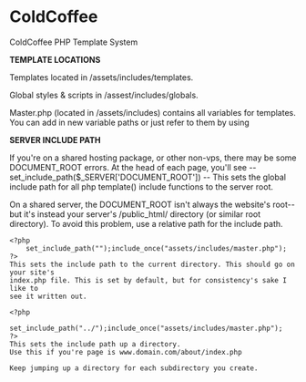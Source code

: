 ColdCoffee
==========

ColdCoffee PHP Template System

**TEMPLATE LOCATIONS**

Templates located in /assets/includes/templates.

Global styles & scripts in /assest/includes/globals.

Master.php (located in /assets/includes) contains all variables for
templates. You can add in new variable paths or just refer to them by
using <?php templates("templates/foo.php"); ?>


**SERVER INCLUDE PATH**

If you're on a shared hosting package, or other non-vps, there may be some DOCUMENT_ROOT errors.
At the head of each page, you'll see -- set_include_path($_SERVER['DOCUMENT_ROOT']) -- This sets
the global include path for all php template() include functions to the server root.

On a shared server, the DOCUMENT_ROOT isn't always the website's root--but it's instead your
server's /public_html/ directory (or similar root directory). To avoid this problem,
use a relative path for the include path.

	<?php 
		set_include_path("");include_once("assets/includes/master.php");
	?>
	This sets the include path to the current directory. This should go on your site's
	index.php file. This is set by default, but for consistency's sake I like to
	see it written out.

	<?php 
		set_include_path("../");include_once("assets/includes/master.php");
	?>
	This sets the include path up a directory.
	Use this if you're page is www.domain.com/about/index.php

	Keep jumping up a directory for each subdirectory you create.


